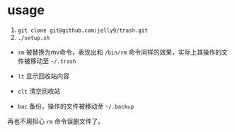 # usage
1. `git clone git@github.com:jelly9/trash.git`
2. `./setup.sh`

- `rm`
被替换为mv命令，表现出和 `/bin/rm` 命令同样的效果，实际上其操作的文件被移动至 `~/.trash`

- `lt`
显示回收站内容

- `clt`
清空回收站

- `bac`
备份，操作的文件被移动至 `~/.backup`

再也不用担心 `rm` 命令误删文件了。
